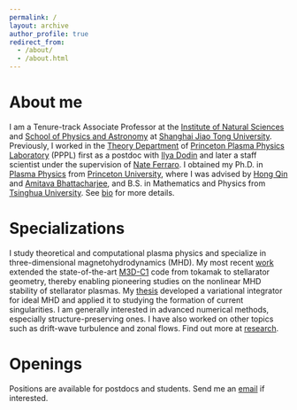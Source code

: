 ```yaml
---
permalink: /
layout: archive
author_profile: true
redirect_from: 
  - /about/
  - /about.html
---
```


About me
======
I am a Tenure-track Associate Professor at the [Institute of Natural Sciences](https://ins.sjtu.edu.cn/) and [School of Physics and Astronomy](https://www.physics.sjtu.edu.cn/) at [Shanghai Jiao Tong University](https://www.sjtu.edu.cn/). 
Previously, I worked in the [Theory Department](https://theory.pppl.gov/) of [Princeton Plasma Physics Laboratory](https://www.pppl.gov/) (PPPL) first as a postdoc with [Ilya Dodin](http://www.princeton.edu/~idodin/) and later a staff scientist under the supervision of [Nate Ferraro](https://w3.pppl.gov/~nferraro/). 
I obtained my Ph.D. in [Plasma Physics](https://plasma.princeton.edu/) from [Princeton University](https://www.princeton.edu/), where I was advised by [Hong Qin](https://plasma.princeton.edu/people/hong-qin) and [Amitava Bhattacharjee](https://plasma.princeton.edu/people/abhattacharjee), and B.S. in Mathematics and Physics from [Tsinghua University](https://www.tsinghua.edu.cn/). 
See [bio](/bio/) for more details. 

Specializations
======
I study theoretical and computational plasma physics and specialize in three-dimensional magnetohydrodynamics (MHD). 
My most recent [work](https://iopscience.iop.org/article/10.1088/1741-4326/ac0b35) extended the state-of-the-art [M3D-C1](https://w3.pppl.gov/~nferraro/m3dc1.html) code from tokamak to stellarator geometry, thereby enabling pioneering studies on the nonlinear MHD stability of stellarator plasmas. 
My [thesis](http://arxiv.org/abs/1708.08523) developed a variational integrator for ideal MHD and applied it to studying the formation of current singularities. 
I am generally interested in advanced numerical methods, especially structure-preserving ones. 
I have also worked on other topics such as drift-wave turbulence and zonal flows. 
Find out more at [research](/research/). 

Openings
======
Positions are available for postdocs and students. 
Send me an [email](mailto:yao.zhou@sjtu.edu.cn) if interested.
